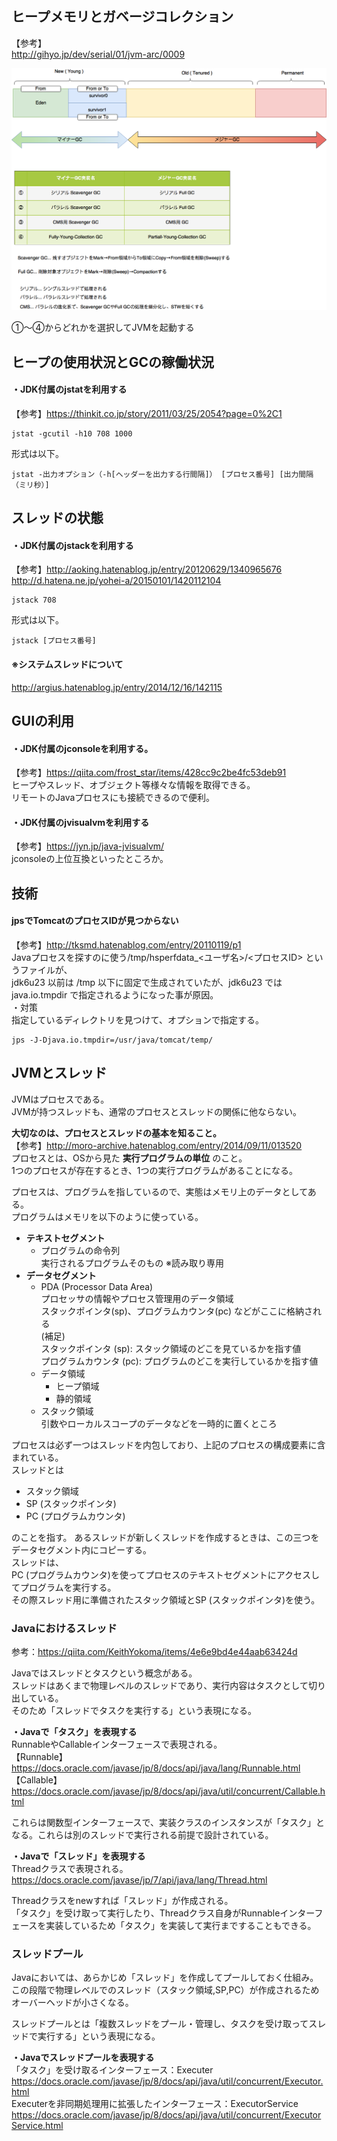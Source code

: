## ヒープメモリとガベージコレクション  
【参考】  
http://gihyo.jp/dev/serial/01/jvm-arc/0009


![JMV](/picture/JVM.png "JVM")

①〜④からどれかを選択してJVMを起動する

## ヒープの使用状況とGCの稼働状況  
#### ・JDK付属のjstatを利用する  
【参考】https://thinkit.co.jp/story/2011/03/25/2054?page=0%2C1  
```  
jstat -gcutil -h10 708 1000  
```  
形式は以下。  
```  
jstat -出力オプション（-h[ヘッダーを出力する行間隔]） [プロセス番号] [出力間隔（ミリ秒）]  
```  
  
## スレッドの状態  
#### ・JDK付属のjstackを利用する  
【参考】http://aoking.hatenablog.jp/entry/20120629/1340965676  
http://d.hatena.ne.jp/yohei-a/20150101/1420112104  
```  
jstack 708  
```  
形式は以下。  
```  
jstack [プロセス番号]  
```  
#### ※システムスレッドについて  
http://argius.hatenablog.jp/entry/2014/12/16/142115  

## GUIの利用  
#### ・JDK付属のjconsoleを利用する。  
【参考】https://qiita.com/frost_star/items/428cc9c2be4fc53deb91  
ヒープやスレッド、オブジェクト等様々な情報を取得できる。  
リモートのJavaプロセスにも接続できるので便利。  
  
#### ・JDK付属のjvisualvmを利用する  
【参考】https://jyn.jp/java-jvisualvm/  
jconsoleの上位互換といったところか。  
  
## 技術  
#### jpsでTomcatのプロセスIDが見つからない  
【参考】http://tksmd.hatenablog.com/entry/20110119/p1  
Javaプロセスを探すのに使う/tmp/hsperfdata_<ユーザ名>/<プロセスID> というファイルが、  
jdk6u23 以前は /tmp 以下に固定で生成されていたが、jdk6u23 では java.io.tmpdir で指定されるようになった事が原因。  
・対策  
指定しているディレクトリを見つけて、オプションで指定する。  
```  
jps -J-Djava.io.tmpdir=/usr/java/tomcat/temp/   
```  

## JVMとスレッド  
JVMはプロセスである。  
JVMが持つスレッドも、通常のプロセスとスレッドの関係に他ならない。  
  
**大切なのは、プロセスとスレッドの基本を知ること。**  
【参考】http://moro-archive.hatenablog.com/entry/2014/09/11/013520  
プロセスとは、OSから見た **実行プログラムの単位** のこと。  
1つのプロセスが存在するとき、1つの実行プログラムがあることになる。  
  
プロセスは、プログラムを指しているので、実態はメモリ上のデータとしてある。  
プログラムはメモリを以下のように使っている。  
  
- **テキストセグメント**  
  - プログラムの命令列  
    実行されるプログラムそのもの ※読み取り専用  
- **データセグメント**  
  - PDA (Processor Data Area)  
    プロセッサの情報やプロセス管理用のデータ領域  
    スタックポインタ(sp)、プログラムカウンタ(pc) などがここに格納される  
    (補足)  
    スタックポインタ (sp): スタック領域のどこを見ているかを指す値  
    プログラムカウンタ (pc): プログラムのどこを実行しているかを指す値  
  - データ領域  
    - ヒープ領域  
    - 静的領域  
  - スタック領域  
    引数やローカルスコープのデータなどを一時的に置くところ  
  
プロセスは必ず一つはスレッドを内包しており、上記のプロセスの構成要素に含まれている。  
スレッドとは  

- スタック領域  
- SP (スタックポインタ)  
- PC (プログラムカウンタ)  

のことを指す。
あるスレッドが新しくスレッドを作成するときは、この三つをデータセグメント内にコピーする。  
スレッドは、  
PC (プログラムカウンタ)を使ってプロセスのテキストセグメントにアクセスしてプログラムを実行する。  
その際スレッド用に準備されたスタック領域とSP (スタックポインタ)を使う。  

### Javaにおけるスレッド  
参考：https://qiita.com/KeithYokoma/items/4e6e9bd4e44aab63424d  
  
Javaではスレッドとタスクという概念がある。  
スレッドはあくまで物理レベルのスレッドであり、実行内容はタスクとして切り出している。  
そのため「スレッドでタスクを実行する」という表現になる。  
  
**・Javaで「タスク」を表現する**  
RunnableやCallableインターフェースで表現される。  
【Runnable】https://docs.oracle.com/javase/jp/8/docs/api/java/lang/Runnable.html  
【Callable】https://docs.oracle.com/javase/jp/8/docs/api/java/util/concurrent/Callable.html  
  
これらは関数型インターフェースで、実装クラスのインスタンスが「タスク」となる。これらは別のスレッドで実行される前提で設計されている。  
  
**・Javaで「スレッド」を表現する**  
Threadクラスで表現される。  
https://docs.oracle.com/javase/jp/7/api/java/lang/Thread.html  
  
Threadクラスをnewすれば「スレッド」が作成される。  
「タスク」を受け取って実行したり、Threadクラス自身がRunnableインターフェースを実装しているため「タスク」を実装して実行まですることもできる。  
  
### スレッドプール  
Javaにおいては、あらかじめ「スレッド」を作成してプールしておく仕組み。  
この段階で物理レベルでのスレッド（スタック領域,SP,PC）が作成されるためオーバーヘッドが小さくなる。  
  
スレッドプールとは「複数スレッドをプール・管理し、タスクを受け取ってスレッドで実行する」という表現になる。  
  
**・Javaでスレッドプールを表現する**  
「タスク」を受け取るインターフェース：Executer  
https://docs.oracle.com/javase/jp/8/docs/api/java/util/concurrent/Executor.html  
Executerを非同期処理用に拡張したインターフェース：ExecutorService  
https://docs.oracle.com/javase/jp/8/docs/api/java/util/concurrent/ExecutorService.html  
  
